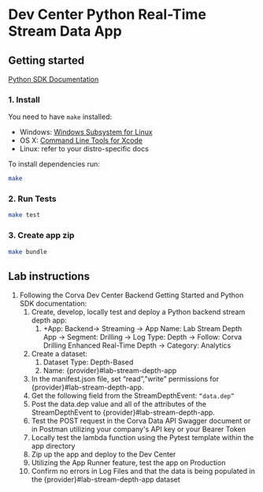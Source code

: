 # Dev Center Python Real-Time Stream Data App

## Getting started

[Python SDK Documentation](https://corva-ai.github.io/python-sdk)

### 1. Install

You need to have `make` installed:

- Windows: [Windows Subsystem for Linux](https://docs.microsoft.com/en-us/windows/wsl/install)
- OS X: [Command Line Tools for Xcode](https://developer.apple.com/download/more/)
- Linux: refer to your distro-specific docs

To install dependencies run:

```sh
make
```

### 2. Run Tests

```sh
make test
```

### 3. Create app zip

```sh
make bundle
```

## Lab instructions

1. Following the Corva Dev Center Backend Getting Started and Python SDK documentation: 
   1. Create, develop, locally test and deploy a Python backend stream depth app: 
      1. +App: Backend→ Streaming → App Name: Lab Stream Depth App → Segment: Drilling → Log Type: Depth → Follow: Corva Drilling Enhanced Real-Time Depth → Category: Analytics
   2. Create a dataset:
      1. Dataset Type: Depth-Based
      2. Name: {provider}#lab-stream-depth-app
   3. In the manifest.json file, set “read”,”write” permissions for  {provider}#lab-stream-depth-app. 
   4. Get the following field from the StreamDepthEvent: `“data.dep”`
   5. Post the data.dep value and all of the attributes of the StreamDepthEvent to {provider}#lab-stream-depth-app.
   6. Test the POST request in the Corva Data API Swagger document or in Postman utilizing your company's API key or your Bearer Token
   7. Locally test the lambda function using the Pytest template within the app directory
   8. Zip up the app and deploy to the Dev Center
   5. Utilizing the App Runner feature, test the app on Production
   6. Confirm no errors in Log Files and that the data is being populated in the {provider}#lab-stream-depth-app dataset